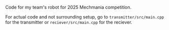 Code for my team's robot for 2025 Mechmania competition.

For actual code and not surrounding setup, go to `transmitter/src/main.cpp` for the transmitter or `reciever/src/main.cpp` for the reciever.
